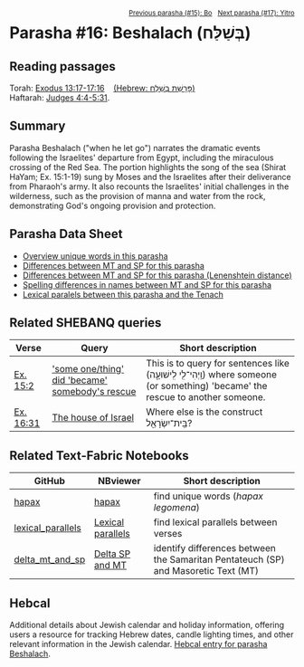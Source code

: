 <span style="float: right;"><sup><a href="../15%20-%20Bo">Previous parasha (#15): Bo</a> &nbsp;&nbsp;<a href="../17%20-%20Yitro">Next parasha (#17): Yitro</a></sup></span>

# Parasha #16: Beshalach (בְּשַׁלַּח)


## Reading passages

Torah: <a href="https://www.stepbible.org/?q=version=NASB2020|reference=Ex.13:17-17:16&options=HNVUG" target="_blank">Exodus 13:17-17:16</a> &nbsp;&nbsp; <a href="https://tikkun.io/#/p/beshalach" target="_blank">(Hebrew: פָּרָשַׁת בְּשַׁלַּח)</a><br>
Haftarah: <a href="https://www.stepbible.org/?q=version=NASB2020|reference=Judg.4:4-5:31&options=HNVUG" target="_blank">Judges 4:4-5:31</a>.

## Summary

Parasha Beshalach ("when he let go") narrates the dramatic events following the Israelites' departure from Egypt, including the miraculous crossing of the Red Sea. The portion highlights the song of the sea (Shirat HaYam; Ex. 15:1-19) sung by Moses and the Israelites after their deliverance from Pharaoh's army. It also recounts the Israelites' initial challenges in the wilderness, such as the provision of manna and water from the rock, demonstrating God's ongoing provision and protection.

## Parasha Data Sheet

<ul><li><a href="https://tonyjurg.github.io/Parashot/WeeklyParasha/16%20-%20Beshalach/hapax_legomena(Beshalach).html" target="_blank">Overview unique words in this parasha</a>
</li><li><a href="https://tonyjurg.github.io/Parashot/WeeklyParasha/16%20-%20Beshalach/differences_MT_SP(Beshalach).html" target="_blank">Differences between MT and SP for this parasha</a>
</li><li><a href="https://tonyjurg.github.io/Parashot/WeeklyParasha/16%20-%20Beshalach/levenshtein_differences_MT_SP(Beshalach).html" target="_blank">Differences between MT and SP for this parasha (Lenenshtein distance)</a>
</li><li><a href="https://tonyjurg.github.io/Parashot/WeeklyParasha/16%20-%20Beshalach/spelling_differences_SP_MT(Beshalach).html" target="_blank">Spelling differences in names between MT and SP for this parasha</a>
</li><li><a href="https://tonyjurg.github.io/Parashot/WeeklyParasha/16%20-%20Beshalach/lexical_parallels(Beshalach).html" target="_blank">Lexical paralels between this parasha and the Tenach</a>
</li></ul>


## Related SHEBANQ queries

Verse | Query | Short description
--- | --- | ---
<a href="https://www.stepbible.org/?q=version=NASB2020\|reference=Ex.15:2&options=HNVUG" target="_blank">Ex. 15:2</a> | <a href="https://shebanq.ancient-data.org/hebrew/text?iid=5685&version=2021&page=1&mr=r&qw=q" target="_blank">'some one/thing' did 'became' somebody's rescue</a> | This is to query for sentences like  (וַֽיְהִי־לִ֖י לִֽישׁוּעָ֑ה) where someone (or something) 'became' the rescue to another someone.
<a href="https://www.stepbible.org/?q=version=NASB2020\|reference=Ex.16:31&options=HNVUG" target="_blank">Ex. 16:31</a>| <a href="https://shebanq.ancient-data.org/hebrew/text?iid=6527&version=2021&page=1&mr=r&qw=q" target="_blank">The house of Israel</a> | Where else is the construct בֵּֽית־יִשְׂרָאֵ֖ל?

## Related Text-Fabric Notebooks

GitHub | NBviewer | Short description
---|---|---
[hapax](hapax.ipynb) | <a href="https://nbviewer.org/github/tonyjurg/Parashot/blob/main/WeeklyParasha/16%20-%20Beshalach/hapax.ipynb" target="_blank">hapax</a> | find unique words (*hapax legomena*)
[lexical_parallels](lexical_parallels.ipynb) |<a href="https://nbviewer.org/github/tonyjurg/Parashot/blob/main/WeeklyParasha/16%20-%20Beshalach/lexical_parallels.ipynb" target="_blank">Lexical parallels</a>| find lexical parallels between verses
[delta_mt_and_sp](delta_mt_and_sp.ipynb) |<a href="https://nbviewer.org/github/tonyjurg/Parashot/blob/main/WeeklyParasha/16%20-%20Beshalach/delta_mt_and_sp.ipynb" target="_blank">Delta SP and MT</a>| identify differences between the Samaritan Pentateuch (SP) and Masoretic Text (MT)

## Hebcal

Additional details about Jewish calendar and holiday information, offering users a resource for tracking Hebrew dates, candle lighting times, and other relevant information in the Jewish calendar. <a href="https://www.hebcal.com/sedrot/beshalach" target="_blank">Hebcal entry for parasha Beshalach</a>.
